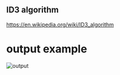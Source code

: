 ## ID3 algorithm

https://en.wikipedia.org/wiki/ID3_algorithm

# output example 
![output](https://github.com/naor2205/ID3Classifier/blob/master/out_sample.jpg)
